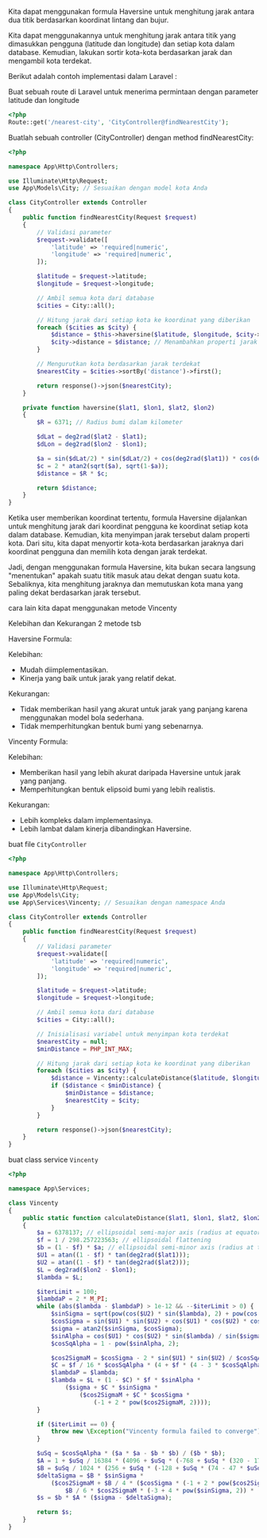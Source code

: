 Kita dapat menggunakan formula Haversine untuk menghitung jarak antara dua titik
berdasarkan koordinat lintang dan bujur.

Kita dapat menggunakannya untuk menghitung jarak antara titik yang dimasukkan
pengguna (latitude dan longitude) dan setiap kota dalam database. Kemudian,
lakukan sortir kota-kota berdasarkan jarak dan mengambil kota terdekat.

Berikut adalah contoh implementasi dalam Laravel :

Buat sebuah route di Laravel untuk menerima permintaan dengan parameter latitude
dan longitude

```php
<?php
Route::get('/nearest-city', 'CityController@findNearestCity');
```

Buatlah sebuah controller (CityController) dengan method findNearestCity:

```php
<?php

namespace App\Http\Controllers;

use Illuminate\Http\Request;
use App\Models\City; // Sesuaikan dengan model kota Anda

class CityController extends Controller
{
    public function findNearestCity(Request $request)
    {
        // Validasi parameter
        $request->validate([
            'latitude' => 'required|numeric',
            'longitude' => 'required|numeric',
        ]);

        $latitude = $request->latitude;
        $longitude = $request->longitude;

        // Ambil semua kota dari database
        $cities = City::all();

        // Hitung jarak dari setiap kota ke koordinat yang diberikan
        foreach ($cities as $city) {
            $distance = $this->haversine($latitude, $longitude, $city->latitude, $city->longitude);
            $city->distance = $distance; // Menambahkan properti jarak ke setiap kota
        }

        // Mengurutkan kota berdasarkan jarak terdekat
        $nearestCity = $cities->sortBy('distance')->first();

        return response()->json($nearestCity);
    }

    private function haversine($lat1, $lon1, $lat2, $lon2)
    {
        $R = 6371; // Radius bumi dalam kilometer

        $dLat = deg2rad($lat2 - $lat1);
        $dLon = deg2rad($lon2 - $lon1);

        $a = sin($dLat/2) * sin($dLat/2) + cos(deg2rad($lat1)) * cos(deg2rad($lat2)) * sin($dLon/2) * sin($dLon/2);
        $c = 2 * atan2(sqrt($a), sqrt(1-$a));
        $distance = $R * $c;

        return $distance;
    }
}
```

Ketika user memberikan koordinat tertentu, formula Haversine dijalankan untuk
menghitung jarak dari koordinat pengguna ke koordinat setiap kota dalam
database. Kemudian, kita menyimpan jarak tersebut dalam properti kota. Dari
situ, kita dapat menyortir kota-kota berdasarkan jaraknya dari koordinat
pengguna dan memilih kota dengan jarak terdekat.

Jadi, dengan menggunakan formula Haversine, kita bukan secara langsung
"menentukan" apakah suatu titik masuk atau dekat dengan suatu kota. Sebaliknya,
kita menghitung jaraknya dan memutuskan kota mana yang paling dekat berdasarkan
jarak tersebut.

cara lain kita dapat menggunakan metode Vincenty

Kelebihan dan Kekurangan 2 metode tsb

Haversine Formula:

Kelebihan:

- Mudah diimplementasikan.
- Kinerja yang baik untuk jarak yang relatif dekat.

Kekurangan:

- Tidak memberikan hasil yang akurat untuk jarak yang panjang karena menggunakan
  model bola sederhana.
- Tidak memperhitungkan bentuk bumi yang sebenarnya.

Vincenty Formula:

Kelebihan:

- Memberikan hasil yang lebih akurat daripada Haversine untuk jarak yang
  panjang.
- Memperhitungkan bentuk elipsoid bumi yang lebih realistis.

Kekurangan:

- Lebih kompleks dalam implementasinya.
- Lebih lambat dalam kinerja dibandingkan Haversine.

buat file `CityController`

```php
<?php

namespace App\Http\Controllers;

use Illuminate\Http\Request;
use App\Models\City;
use App\Services\Vincenty; // Sesuaikan dengan namespace Anda

class CityController extends Controller
{
    public function findNearestCity(Request $request)
    {
        // Validasi parameter
        $request->validate([
            'latitude' => 'required|numeric',
            'longitude' => 'required|numeric',
        ]);

        $latitude = $request->latitude;
        $longitude = $request->longitude;

        // Ambil semua kota dari database
        $cities = City::all();

        // Inisialisasi variabel untuk menyimpan kota terdekat
        $nearestCity = null;
        $minDistance = PHP_INT_MAX;

        // Hitung jarak dari setiap kota ke koordinat yang diberikan
        foreach ($cities as $city) {
            $distance = Vincenty::calculateDistance($latitude, $longitude, $city->latitude, $city->longitude);
            if ($distance < $minDistance) {
                $minDistance = $distance;
                $nearestCity = $city;
            }
        }

        return response()->json($nearestCity);
    }
}
```

buat class service `Vincenty`

```php
<?php

namespace App\Services;

class Vincenty
{
    public static function calculateDistance($lat1, $lon1, $lat2, $lon2)
    {
        $a = 6378137; // ellipsoidal semi-major axis (radius at equator), in meters
        $f = 1 / 298.257223563; // ellipsoidal flattening
        $b = (1 - $f) * $a; // ellipsoidal semi-minor axis (radius at the poles), in meters
        $U1 = atan((1 - $f) * tan(deg2rad($lat1)));
        $U2 = atan((1 - $f) * tan(deg2rad($lat2)));
        $L = deg2rad($lon2 - $lon1);
        $lambda = $L;

        $iterLimit = 100;
        $lambdaP = 2 * M_PI;
        while (abs($lambda - $lambdaP) > 1e-12 && --$iterLimit > 0) {
            $sinSigma = sqrt(pow(cos($U2) * sin($lambda), 2) + pow(cos($U1) * sin($U2) - sin($U1) * cos($U2) * cos($lambda), 2));
            $cosSigma = sin($U1) * sin($U2) + cos($U1) * cos($U2) * cos($lambda);
            $sigma = atan2($sinSigma, $cosSigma);
            $sinAlpha = cos($U1) * cos($U2) * sin($lambda) / sin($sigma);
            $cosSqAlpha = 1 - pow($sinAlpha, 2);

            $cos2SigmaM = $cosSigma - 2 * sin($U1) * sin($U2) / $cosSqAlpha;
            $C = $f / 16 * $cosSqAlpha * (4 + $f * (4 - 3 * $cosSqAlpha));
            $lambdaP = $lambda;
            $lambda = $L + (1 - $C) * $f * $sinAlpha *
                ($sigma + $C * $sinSigma *
                    ($cos2SigmaM + $C * $cosSigma *
                        (-1 + 2 * pow($cos2SigmaM, 2))));
        }

        if ($iterLimit == 0) {
            throw new \Exception("Vincenty formula failed to converge");
        }

        $uSq = $cosSqAlpha * ($a * $a - $b * $b) / ($b * $b);
        $A = 1 + $uSq / 16384 * (4096 + $uSq * (-768 + $uSq * (320 - 175 * $uSq)));
        $B = $uSq / 1024 * (256 + $uSq * (-128 + $uSq * (74 - 47 * $uSq)));
        $deltaSigma = $B * $sinSigma *
            ($cos2SigmaM + $B / 4 * ($cosSigma * (-1 + 2 * pow($cos2SigmaM, 2)) -
                $B / 6 * $cos2SigmaM * (-3 + 4 * pow($sinSigma, 2)) * (-3 + 4 * pow($cos2SigmaM, 2))));
        $s = $b * $A * ($sigma - $deltaSigma);

        return $s;
    }
}
```
